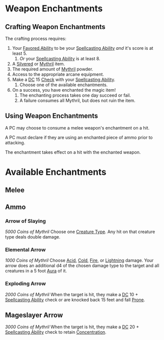 # Weapon Enchantments

## Crafting Weapon Enchantments

The crafting process requires:

1. Your [Favored Ability](../../../Player%20Characters/Backgrounds/Favored%20Ability.md) to be your [Spellcasting Ability](../../Spellcasting/Spellcasting%20Disciplines/Spellcasting%20Ability.md) *and* it's score is at least 5.
	1. *Or* your [Spellcasting Ability](../../Spellcasting/Spellcasting%20Disciplines/Spellcasting%20Ability.md) is at least 8.
2. A [Silvered](../../../Items%20and%20Gear/Material%20Properties/Silvered%20Property.md) or [Mythril](../../Mythril.md) item.
3. The required amount of [Mythril](../../Mythril.md) powder.
4. Access to the appropriate arcane equipment.
5. Make a [DC](../../../Game%20Procedures/Core%20Procedures/DC.md) 15 [Check](../../../Game%20Procedures/Core%20Procedures/Check.md) with your [Spellcasting Ability](../../Spellcasting/Spellcasting%20Disciplines/Spellcasting%20Ability.md).
	1. Choose one of the available enchantments.
6. On a success, you have enchanted the magic item!
	1. The enchanting process takes one day succeed or fail.
	2. A failure consumes all Mythril, but does not ruin the item.

## Using Weapon Enchantments

A PC may choose to consume a melee weapon's enchantment on a hit.

A PC must declare if they are using an enchanted piece of ammo prior to attacking.

The enchantment takes effect on a hit with the enchanted weapon.

# Available Enchantments

## Melee

###


## Ammo

### Arrow of Slaying

*5000 Coins of Mythril*
Choose one [Creature Type](../../../Resources%20for%20GMs/Creatures/Creature%20Types/!Creature%20Types.md). Any hit on that creature type deals double damage.

### Elemental Arrow

*1000 Coins of Mythril*
Choose [Acid](../../../Game%20Procedures/Combat/Damage%20Types/Acid.md), [Cold](../../../Game%20Procedures/Combat/Damage%20Types/Cold.md), [Fire](../../../Game%20Procedures/Combat/Damage%20Types/Fire.md), or [Lightning](../../../Game%20Procedures/Combat/Damage%20Types/Lightning.md) damage. Your arrow does an additional d4 of the chosen damage type to the target and all creatures in a 5 foot [Aura](../../Spells/Areas%20of%20Effect/Aura.md) of it.

### Exploding Arrow

*2000 Coins of Mythril*
When the target is hit, they make a [DC](../../../Game%20Procedures/Core%20Procedures/DC.md) 10 + [Spellcasting Ability](../../Spellcasting/Spellcasting%20Disciplines/Spellcasting%20Ability.md) check or are knocked back 15 feet and fall [Prone](../../../Game%20Procedures/Conditions/Prone.md).

## Mageslayer Arrow

*3000 Coins of Mythril*
When the target is hit, they make a [DC](../../../Game%20Procedures/Core%20Procedures/DC.md) 20 + [Spellcasting Ability](../../Spellcasting/Spellcasting%20Disciplines/Spellcasting%20Ability.md) check to retain [Concentration](../../Spellcasting/Concentration.md).

